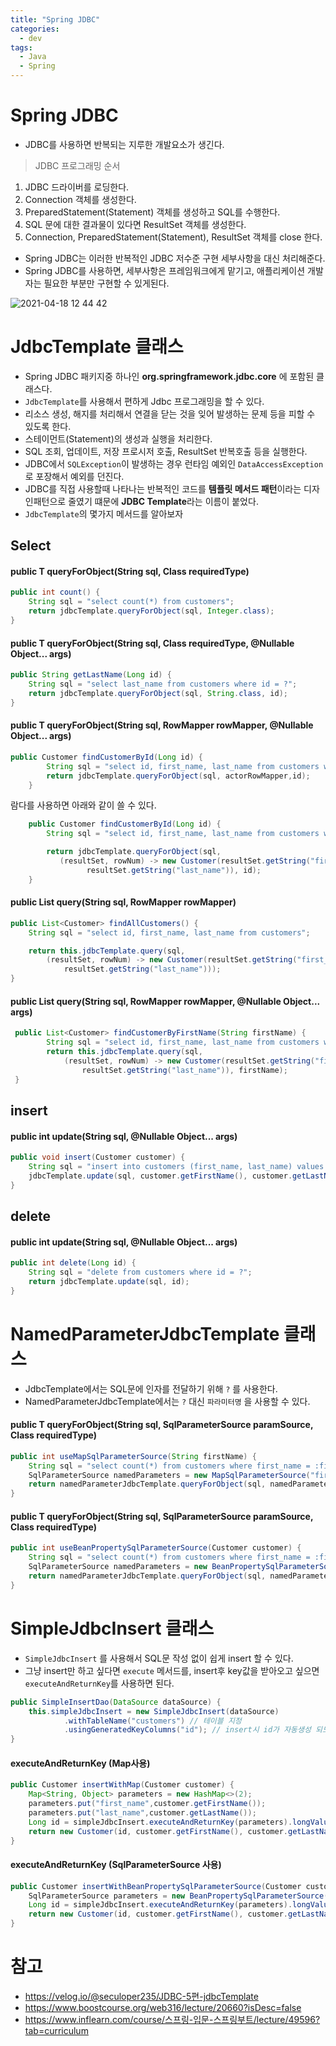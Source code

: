 ```yaml
---
title: "Spring JDBC"
categories:
  - dev
tags:
  - Java
  - Spring
---
```


# Spring JDBC
- JDBC를 사용하면 반복되는 지루한 개발요소가 생긴다. 

> JDBC 프로그래밍 순서
  1. JDBC 드라이버를 로딩한다.
  2. Connection 객체를 생성한다.
  3. PreparedStatement(Statement) 객체를 생성하고 SQL를 수행한다.
  4. SQL 문에 대한 결과물이 있다면 ResultSet 객체를 생성한다.
  5. Connection, PreparedStatement(Statement), ResultSet 객체를 close 한다.

- Spring JDBC는 이러한 반복적인 JDBC 저수준 구현 세부사항을 대신 처리해준다.
- Spring JDBC를 사용하면, 세부사항은 프레임워크에게 맡기고, 애플리케이션 개발자는 필요한 부분만 구현할 수 있게된다.

![2021-04-18 12 44 42](https://user-images.githubusercontent.com/37281119/115133528-ddd66380-a043-11eb-8454-dc92db9f4b5e.jpg)

# JdbcTemplate 클래스

- Spring JDBC 패키지중 하나인 **org.springframework.jdbc.core** 에 포함된 클래스다.
- `JdbcTemplate`를 사용해서 편하게 Jdbc 프로그래밍을 할 수 있다.
- 리소스 생성, 해지를 처리해서 연결을 닫는 것을 잊어 발생하는 문제 등을 피할 수 있도록 한다.
- 스테이먼트(Statement)의 생성과 실행을 처리한다.
- SQL 조회, 업데이트, 저장 프로시저 호출, ResultSet 반복호출 등을 실행한다.
- JDBC에서 `SQLException`이 발생하는 경우 런타임 예외인  `DataAccessException`로 포장해서 예외를 던진다. 
- JDBC를 직접 사용할때 나타나는 반복적인 코드를 **템플릿 메서드 패턴**이라는 디자인패턴으로 줄였기 떄문에 **JDBC Template**라는 이름이 붙었다.
- `JdbcTemplate`의 몇가지 메서드를 알아보자

## Select

#### public <T> T queryForObject(String sql, Class<T> requiredType)

```java
public int count() {
    String sql = "select count(*) from customers";
    return jdbcTemplate.queryForObject(sql, Integer.class);
}
```

#### public <T> T queryForObject(String sql, Class<T> requiredType, @Nullable Object... args)

```java
public String getLastName(Long id) {
    String sql = "select last_name from customers where id = ?";
    return jdbcTemplate.queryForObject(sql, String.class, id);
}
```

#### public <T> T queryForObject(String sql, RowMapper<T> rowMapper, @Nullable Object... args)

```java
public Customer findCustomerById(Long id) {
        String sql = "select id, first_name, last_name from customers where id = ?";
        return jdbcTemplate.queryForObject(sql, actorRowMapper,id);
    }
```

람다를 사용하면 아래와 같이 쓸 수 있다.

```java
    public Customer findCustomerById(Long id) {
        String sql = "select id, first_name, last_name from customers where id = ?";

        return jdbcTemplate.queryForObject(sql,
           (resultSet, rowNum) -> new Customer(resultSet.getString("first_name"),
                 resultSet.getString("last_name")), id);
    }
```

#### public <T> List<T> query(String sql, RowMapper<T> rowMapper)

```java
public List<Customer> findAllCustomers() {
    String sql = "select id, first_name, last_name from customers";

    return this.jdbcTemplate.query(sql,
        (resultSet, rowNum) -> new Customer(resultSet.getString("first_name"),
            resultSet.getString("last_name")));
}
```

#### public <T> List<T> query(String sql, RowMapper<T> rowMapper, @Nullable Object... args)

```java
 public List<Customer> findCustomerByFirstName(String firstName) {
        String sql = "select id, first_name, last_name from customers where first_name = ?";
        return this.jdbcTemplate.query(sql,
            (resultSet, rowNum) -> new Customer(resultSet.getString("first_name"),
                resultSet.getString("last_name")), firstName);
 }
```

## insert

#### public int update(String sql, @Nullable Object... args)

```java
public void insert(Customer customer) {
    String sql = "insert into customers (first_name, last_name) values (?, ?)";
    jdbcTemplate.update(sql, customer.getFirstName(), customer.getLastName());
}
```

## delete

#### public int update(String sql, @Nullable Object... args)

```java
public int delete(Long id) {
    String sql = "delete from customers where id = ?";
    return jdbcTemplate.update(sql, id);
}
```

# NamedParameterJdbcTemplate 클래스

- JdbcTemplate에서는 SQL문에 인자를 전달하기 위해 `?` 를 사용한다.
- NamedParameterJdbcTemplate에서는 `?` 대신 `파라미터명` 을 사용할 수 있다.

#### public <T> T queryForObject(String sql, SqlParameterSource paramSource, Class<T> requiredType)

```java
public int useMapSqlParameterSource(String firstName) {
    String sql = "select count(*) from customers where first_name = :first_name";
    SqlParameterSource namedParameters = new MapSqlParameterSource("first_name", firstName);
    return namedParameterJdbcTemplate.queryForObject(sql, namedParameters, Integer.class);
}
```

#### public <T> T queryForObject(String sql, SqlParameterSource paramSource, Class<T> requiredType)

```java
public int useBeanPropertySqlParameterSource(Customer customer) {
    String sql = "select count(*) from customers where first_name = :firstName";
    SqlParameterSource namedParameters = new BeanPropertySqlParameterSource(customer);
    return namedParameterJdbcTemplate.queryForObject(sql, namedParameters, Integer.class);
}
```

# SimpleJdbcInsert 클래스

- `SimpleJdbcInsert` 를 사용해서 SQL문 작성 없이 쉽게 insert 할 수 있다.
- 그냥 insert만 하고 싶다면 `execute` 메서드를, insert후 key값을 받아오고 싶으면 `executeAndReturnKey`를 사용하면 된다.

```java
public SimpleInsertDao(DataSource dataSource) {
    this.simpleJdbcInsert = new SimpleJdbcInsert(dataSource)
            .withTableName("customers") // 테이블 지정
            .usingGeneratedKeyColumns("id"); // insert시 id가 자동생성 되도록 설정
}
```

#### executeAndReturnKey (Map사용)

```java
public Customer insertWithMap(Customer customer) {
    Map<String, Object> parameters = new HashMap<>(2);
    parameters.put("first_name",customer.getFirstName());
    parameters.put("last_name",customer.getLastName());
    Long id = simpleJdbcInsert.executeAndReturnKey(parameters).longValue();
    return new Customer(id, customer.getFirstName(), customer.getLastName());
}
```

#### executeAndReturnKey (SqlParameterSource 사용)

```java
public Customer insertWithBeanPropertySqlParameterSource(Customer customer) {
    SqlParameterSource parameters = new BeanPropertySqlParameterSource(customer);
    Long id = simpleJdbcInsert.executeAndReturnKey(parameters).longValue();
    return new Customer(id, customer.getFirstName(), customer.getLastName());
}
```

# 참고
- https://velog.io/@seculoper235/JDBC-5편-jdbcTemplate
- https://www.boostcourse.org/web316/lecture/20660?isDesc=false
- https://www.inflearn.com/course/스프링-입문-스프링부트/lecture/49596?tab=curriculum
